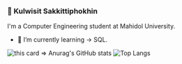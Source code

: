 ### 👋 Kulwisit Sakkittiphokhin
I'm a Computer Engineering student at Mahidol University.
- 🌱 I’m currently learning -> SQL.

![this card => Anurag's GitHub stats](https://github-readme-stats.vercel.app/api?username=Petchdy&show_icons=true&theme=dracula)
![Top Langs](https://github-readme-stats.vercel.app/api/top-langs/?username=Petchdy&layout=compact)

<!--
ref of stats card => https://github.com/anuraghazra/github-readme-stats

**Petchdy/Petchdy** is a ✨ _special_ ✨ repository because its `README.md` (this file) appears on your GitHub profile.

Here are some ideas to get you started:

- 🔭 I’m currently working on ...
- 🌱 I’m currently learning ...
- 👯 I’m looking to collaborate on ...
- 🤔 I’m looking for help with ...
- 💬 Ask me about ...
- 📫 How to reach me: ...
- 😄 Pronouns: ...
- ⚡ Fun fact: ...
-->
